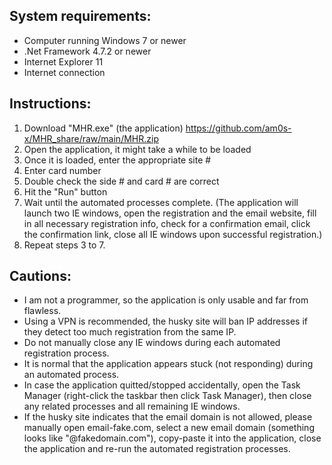 System requirements:
------------------------------------------------
- Computer running Windows 7 or newer
- .Net Framework 4.7.2 or newer
- Internet Explorer 11
- Internet connection


Instructions:
------------------------------------------------
1. Download "MHR.exe" (the application) https://github.com/am0s-x/MHR_share/raw/main/MHR.zip
2. Open the application, it might take a while to be loaded
3. Once it is loaded, enter the appropriate site #
4. Enter card number
5. Double check the side # and card # are correct
6. Hit the "Run" button
7. Wait until the automated processes complete.
(The application will launch two IE windows, open the registration and the email website, fill in all necessary registration info, check for a confirmation email, click the confirmation link, close all IE windows upon successful registration.)
8. Repeat steps 3 to 7.


Cautions:
------------------------------------------------
- I am not a programmer, so the application is only usable and far from flawless.
- Using a VPN is recommended, the husky site will ban IP addresses if they detect too much registration from the same IP.
- Do not manually close any IE windows during each automated registration process.
- It is normal that the application appears stuck (not responding) during an automated process.
- In case the application quitted/stopped accidentally, open the Task Manager (right-click the taskbar then click Task Manager), then close any related processes and all remaining IE windows.
- If the husky site indicates that the email domain is not allowed, please manually open email-fake.com, select a new email domain (something looks like "@fakedomain.com"), copy-paste it into the application, close the application and re-run the automated registration processes.
